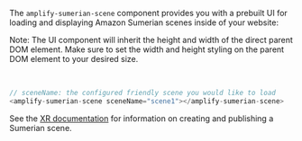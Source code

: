 The `amplify-sumerian-scene` component provides you with a prebuilt UI for loading and displaying Amazon Sumerian scenes inside of your website:

<amplify-callout>

Note: The UI component will inherit the height and width of the direct parent DOM element. Make sure to set the width and height styling on the parent DOM element to your desired size.

</amplify-callout>
</br>


```javascript
// sceneName: the configured friendly scene you would like to load
<amplify-sumerian-scene sceneName="scene1"></amplify-sumerian-scene>
```


See the [XR documentation](~/lib/xr/start.md) for information on creating and publishing a Sumerian scene.